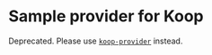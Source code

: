 # Sample provider for Koop

Deprecated. Please use [`koop-provider`](https://github.com/koopjs/koop-provider) instead.
